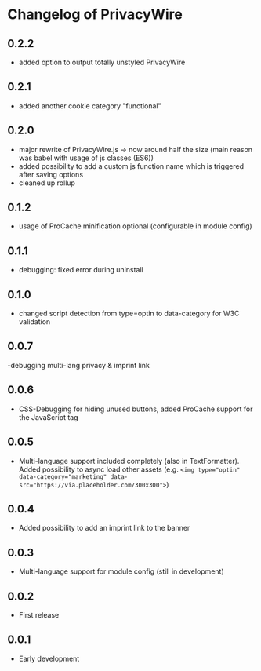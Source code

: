 # Changelog of PrivacyWire

## 0.2.2 
- added option to output totally unstyled PrivacyWire 

## 0.2.1
- added another cookie category "functional"

## 0.2.0
- major rewrite of PrivacyWire.js -> now around half the size (main reason was babel with usage of js classes (ES6))
- added possibility to add a custom js function name which is triggered after saving options
- cleaned up rollup

## 0.1.2
- usage of ProCache minification optional (configurable in module config)

## 0.1.1 
- debugging: fixed error during uninstall
## 0.1.0 
- changed script detection from type=optin to data-category for W3C validation
## 0.0.7 
-debugging multi-lang privacy & imprint link

## 0.0.6
- CSS-Debugging for hiding unused buttons, added ProCache support for the JavaScript tag

## 0.0.5 
- Multi-language support included completely (also in TextFormatter). Added possibility to async load other assets (e.g. ``<img type="optin" data-category="marketing" data-src="https://via.placeholder.com/300x300">``)
## 0.0.4 
- Added possibility to add an imprint link to the banner
## 0.0.3
- Multi-language support for module config (still in development)

## 0.0.2
- First release
## 0.0.1
- Early development
